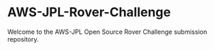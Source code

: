 # AWS-JPL-Rover-Challenge
Welcome to the AWS-JPL Open Source Rover Challenge submission repository.
